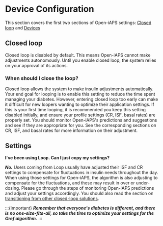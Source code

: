 # Device Configuration
This section covers the first two sections of Open-iAPS settings: [Closed loop](#closed-loop) and [Devices](/Devices.md)

## Closed loop
Closed loop is disabled by default. This means Open-iAPS cannot make adjustments autonomously. Until you enable closed loop, the system relies on your approval of its actions.

### When should I close the loop?

Closed loop allows the system to make insulin adjustments automatically. Your end goal for looping is to enable this setting to reduce the time spent managing your diabetes. However, entering closed loop too early can make it difficult for new loopers wanting to optimize their application settings. If this is your first time looping, it is recommended you keep this setting disabled initially, and ensure your profile settings (CR, ISF, basal rates) are properly set. You should monitor Open-iAPS's predictions and suggestions and see if they are appropriate for you. See the corresponding sections on CR, ISF, and basal rates for more information on their adjustment.

## Settings
**I've been using Loop. Can I just copy my settings?**

***No.*** Users coming from Loop usually have adjusted their ISF and CR settings to compensate for fluctuations in insulin needs throughout the day. When using those settings for Open-iAPS, the algorithm is also adjusting to compensate for the fluctuations, and these may result in over or under-dosing. Please go through the steps of monitoring Open-iAPS predictions and adjust your settings accordingly. You should also read the section on [transitioning from other closed-loop solutions](transition-qa.md).

:::{important}
***Remember that everyone's diabetes is different, and there is no one-size-fits-all, so take the time to optimize your settings for the Oref algorithm.***
:::
